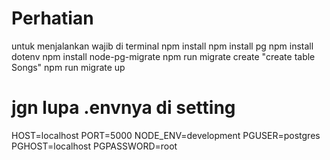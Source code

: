 # Perhatian
untuk menjalankan wajib di terminal
npm install
npm install pg
npm install dotenv
npm install node-pg-migrate
npm run migrate create "create table Songs"
npm run migrate up
# jgn lupa .envnya di setting
HOST=localhost
PORT=5000
NODE_ENV=development
PGUSER=postgres
PGHOST=localhost
PGPASSWORD=root
